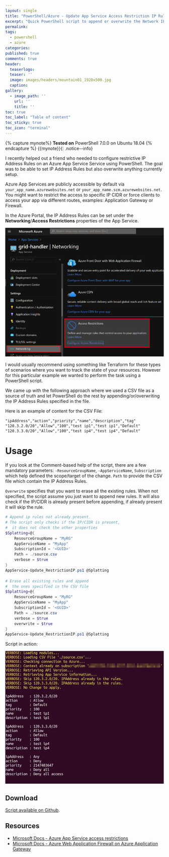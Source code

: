 ```yaml
---
layout: single
title: "PowerShell/Azure - Update App Service Access Restriction IP Rules"
excerpt: "Quick PowerShell script to append or overwrite the Network IP Rules restriction of a App Service"
permalink:
tags: 
  - powershell
  - azure
categories:
published: true
comments: true
header:
  teaserlogo:
  teaser: ''
  image: images/headers/mountain01_1920x500.jpg
  caption:
gallery:
  - image_path: ''
    url: ''
    title: ''
toc: true
toc_label: "Table of content"
toc_sticky: true
toc_icon: "terminal"
---
```


{% capture mynote%}
**Tested on** PowerShell 7.0.0 on Ubuntu 18.04
{% endcapture %}
{{mynote}}{: .notice--info}

I recently helped out a friend who needed to configure restrictive IP Address Rules on an Azure App Service Service using PowerShell. The goal was to be able to set IP Address Rules but also overwrite anything currently setup.

Azure App Services are publicly accessible by default via `your_app_name.azurewebsites.net` or `your_app_name.scm.azurewebsites.net`. You might want to restrict the access to specific IP CIDR or force clients to access your app via different routes, examples: Application Gateway or Firewall.

In the Azure Portal, the IP Address Rules can be set under the **Networking**/**Access Restrictions** properties of the App Service.

![](../../images/2020/2020-07-05-azure_appservice_restrictions_iprules/azureportal-iprules.png)

I would usually recommend using something like Terraform for these types of scenarios where you want to track the state of your resources. However for this particular example we wanted to perform the task using a PowerShell script.

We came up with the following approach where we used a CSV file as a source of truth and let PowerShell do the rest by appending/or/overwriting the IP Address Rules specified in the file.

Here is an example of content for the CSV File:

```text
"ipAddress","action","priority","name","description","tag"
"120.3.2.0/20","Allow","100","test ip1","test ip1","Default"
"120.3.3.0/20","Allow","100","test ip4","test ip4","Default"
```

# Usage

If you look at the Comment-based help of the script, there are a few mandatory parameters: `-ResourceGroupName`, `-AppServiceName`, `Subscription` which help defined the scope/target of the change. `Path` to provide the CSV file which contain the IP Address Rules.

`Overwrite` specifies that you want to erase all the existing rules. When not specified, the script assume you just want to append new rules. It will also check if the IP/CIDR is already present before appending, if already present it will skip the rule.

```powershell
# Append ip rules not already present.
# The script only checks if the IP/CIDR is present,
#  it does not check the other properties
$Splatting=@{
    ResourceGroupName = "MyRG"
    AppServiceName = "MyApp"
    SubscriptionId = '<GUID>'
    Path = ./source.csv
    verbose = $true
}
AppService-Update_RestrictionIP.ps1 @Splatting

# Erase all existing rules and append
#  the ones specified in the CSV file
$Splatting=@{
    ResourceGroupName = "MyRG"
    AppServiceName = "MyApp"
    SubscriptionId = '<GUID>'
    Path = ./source.csv
    verbose = $true
    overwrite = $true
}
AppService-Update_RestrictionIP.ps1 @Splatting
```

Script in action:

![](../../images/2020/2020-07-05-azure_appservice_restrictions_iprules/script_output-appservice-update_restrictionip.png)


## Download

[Script available on Github](https://github.com/lazywinadmin/PowerShell/tree/master/AZURE-AppService-Update_RestrictionIP).


## Resources

* [Microsoft Docs - Azure App Service access restrictions](https://docs.microsoft.com/en-us/azure/app-service/app-service-ip-restrictions)
* [Microsoft Docs - Azure Web Application Firewall on Azure Application Gateway](https://docs.microsoft.com/en-us/azure/web-application-firewall/ag/ag-overview)
